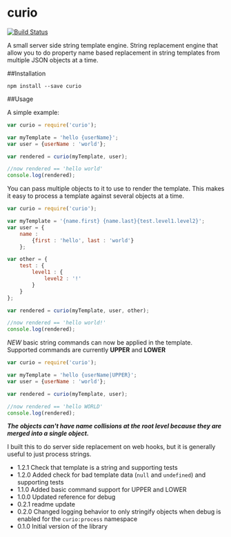 # curio

[![Build Status](https://travis-ci.org/brianoneil/curio.svg?branch=master)](https://travis-ci.org/brianoneil/curio)

A small server side string template engine.  String replacement engine that allow you to do property name based replacement in string templates from multiple JSON objects at a time.

##Installation

```npm install --save curio```

##Usage

A simple example:
```javascript
var curio = require('curio');

var myTemplate = 'hello {userName}';
var user = {userName : 'world'};

var rendered = curio(myTemplate, user);

//now rendered == 'hello world'
console.log(rendered);

```

You can pass multiple objects to it to use to render the template.  This makes it easy to process a template against several objects at a time.  
```javascript
var curio = require('curio');

var myTemplate = '{name.first} {name.last}{test.level1.level2}';
var user = {
    name :
        {first : 'hello', last : 'world'}
    };

var other = {
    test : {
        level1 : {
            level2 : '!'
        }
    }
};

var rendered = curio(myTemplate, user, other);

//now rendered == 'hello world!'
console.log(rendered);

```

_NEW_ basic string commands can now be applied in the template.  
Supported commands are currently **UPPER** and **LOWER**

```javascript
var curio = require('curio');

var myTemplate = 'hello {userName|UPPER}';
var user = {userName : 'world'};

var rendered = curio(myTemplate, user);

//now rendered == 'hello WORLD'
console.log(rendered);

```

***The objects can't have name collisions  at the root level because they are merged into a single object.***

I built this to do server side replacement on web hooks, but it is generally useful to just process strings.

* 1.2.1 Check that template is a string and supporting tests
* 1.2.0 Added check for bad template data (`null` and `undefined`) and supporting tests
* 1.1.0 Added basic command support for UPPER and LOWER
* 1.0.0 Updated reference for debug
* 0.2.1 readme update
* 0.2.0 Changed logging behavior to only stringify objects when debug is enabled for the `curio:process` namespace
* 0.1.0 Initial version of the library



